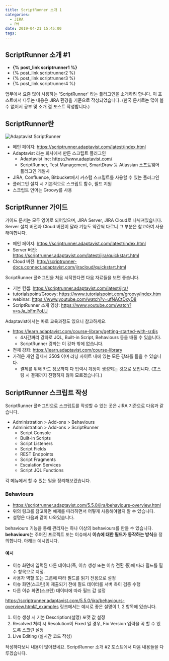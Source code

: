 ```yaml
---
title: ScriptRunner 소개 1
categories:
  - JIRA
  - PM
date: 2019-04-21 15:45:00
tags:
---
```


## ScriptRunner 소개 #1

- **{% post_link scriptrunner1 %}**
- {% post_link scriptrunner2 %}
- {% post_link scriptrunner3 %}
- {% post_link scriptrunner4 %}

업무에서 요즘 많이 사용하는 'ScriptRunner' 라는 플러그인을 소개하려 합니다.
이 포스트에서 다루는 내용은 JIRA 환경을 기준으로 작성되었습니다.
(한국 문서로는 많이 볼 수 없어서 공부 및 소개 겸 포스트 작성합니다.)

## ScriptRunner란

![Adaptavist ScriptRunner](https://scriptrunner.adaptavist.com/latest/images/SR-web-logo.png)

- 메인 페이지: <https://scriptrunner.adaptavist.com/latest/index.html>
- Adaptavist 라는 회사에서 만든 스크립트 플러그인
  - Adaptavist inc: <https://www.adaptavist.com/>
  - ScriptRunner, Test Management, SmartDraw 등 Atlassian 소프트웨어 플러그인 개발사
- JIRA, Confluence, Bitbucket에서 커스텀 스크립트를 사용할 수 있는 플러그인
- 플러그인 설치 시 기본적으로 스크립트 함수, 필드 지원
- 스크립트 언어는 Groovy를 사용

## ScriptRunner 가이드

가이드 문서는 모두 영어로 되어있으며, JIRA Server, JIRA Cloud로 나눠져있습니다.
Server 설치 버전과 Cloud 버전이 달라 기능도 약간씩 다르니 그 부분은 참고하여 사용해야합니다.

- 메인 페이지: <https://scriptrunner.adaptavist.com/latest/index.html>
- Server 버전: <https://scriptrunner.adaptavist.com/latest/jira/quickstart.html>
- Cloud 버전: <http://scriptrunner-docs.connect.adaptavist.com/jiracloud/quickstart.html>

ScriptRunner 플러그인을 처음 시작한다면 다음 자료들을 보면 좋습니다.

- 기본 컨셉: <https://scriptrunner.adaptavist.com/latest/jira/>
- tutorialspoint/Groovy: <https://www.tutorialspoint.com/groovy/index.htm>
- webinar: <https://www.youtube.com/watch?v=ufNACtDxyD8>
- ScriptRunner 소개 영상: <https://www.youtube.com/watch?v=sJa_bFmPoLU>

Adaptavist에서는 따로 교육과정도 있으니 참고하세요.

- <https://learn.adaptavist.com/course-library/getting-started-with-sr4js>
  - 4시간짜리 강좌로 JQL, Built-in Script, Behaviours 등을 배울 수 있습니다.
  - ScriptRunner 강좌는 이 강좌 밖에 없습니다.
- 전체 강좌: <https://learn.adaptavist.com/course-library>
- 가격은 개인 결제시 350$ 이며 러닝 사이트 내에 있는 모든 강좌를 들을 수 있습니다.
  - 결제를 위해 카드 정보까지 다 입력시 계정이 생성되는 것으로 보입니다.
    (포스팅 시 결제까지 진행하지 않아 모르겠습니다.)

## ScriptRunner 스크립트 작성

ScriptRunner 플러그인으로 스크립트를 작성할 수 있는 곳은 JIRA 기준으로 다음과 같습니다.

- Administration &gt; Add-ons &gt; Behaviours
- Administration &gt; Add-ons &gt; ScriptRunner
  - Script Console
  - Built-in Scripts
  - Script Listeners
  - Script Fields
  - REST Endpoints
  - Script Fragments
  - Escalation Services
  - Script JQL Functions

각 메뉴에서 할 수 있는 일을 정리해보겠습니다.

### Behaviours

- <https://scriptrunner.adaptavist.com/5.5.0/jira/behaviours-overview.html>
- 위의 링크를 참고하면 예제를 따라하면서 어떻게 사용해야할지 알 수 있습니다.
- 설명은 다음과 같이 나와있습니다.

behaviours 기능을 통해 관리자는 하나 이상의 behaviours를 만들 수 있습니다. **behaviours**는 주어진 프로젝트 또는 이슈에서 **이슈에 대한 필드가 동작하는 방식**을 정의합니다. 아래는 예시입니다.

#### 예시

- 이슈 화면에 입력된 다른 데이터(즉, 이슈 생성 또는 이슈 전환 중)에 따라 필드를 필수 항목으로 지정.
- 사용자 역할 또는 그룹에 따라 필드를 읽기 전용으로 설정
- 이슈 화면(스크린)이 제출되기 전에 필드 데이터를 서버 측이 검증 수행
- 다른 이슈 화면(스크린) 데이터에 따라 필드 값 설정

<https://scriptrunner.adaptavist.com/5.5.0/jira/behaviours-overview.html#_examples>
링크에서는 예시로 좋은 설명이 1, 2 항목에 있습니다.

1. 이슈 생성 시 기본 Description(설명) 포맷 값 설정
2. Resolved 처리 시 Resolution이 Fixed 일 경우, Fix Version 입력을 꼭 할 수 있도록 스크린 설정
3. Live Editing (실시간 코드 작성)

작성하다보니 내용이 많아졌네요.
ScriptRunner 소개 #2 포스트에서 다음 내용들을 다루겠습니다.
